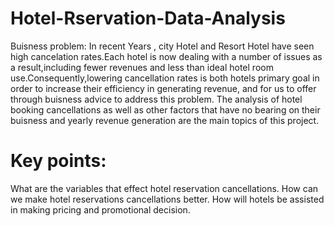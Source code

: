 # Hotel-Rservation-Data-Analysis
Buisness problem:
In recent Years , city Hotel and Resort Hotel have seen high cancelation rates.Each hotel is now dealing with a number of issues as a result,including fewer revenues and less than ideal hotel room use.Consequently,lowering cancellation rates is both hotels primary goal in order to increase their efficiency in generating revenue, and for us to offer through buisness advice to address this problem.
The analysis of hotel booking cancellations as well as other factors that have no bearing on their buisness and yearly revenue generation are the main topics of this project.

# Key points:
What are the variables that effect hotel reservation cancellations.
How can we make hotel reservations cancellations better.
How will hotels be assisted in making pricing and promotional decision.
